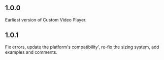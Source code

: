 ## 1.0.0

Earliest version of Custom Video Player.

## 1.0.1

Fix errors, update the platform's compatibility', re-fix the sizing system, add examples and comments.